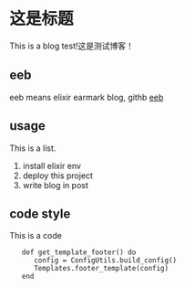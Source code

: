 # 这是标题
This is a blog test!这是测试博客！

## eeb
eeb means elixir earmark blog, githb [eeb](https://github.com/aborn/eeb)

## usage
This is a list.
1. install elixir env
2. deploy this project
3. write blog in post

## code style
This is a code
```
   def get_template_footer() do
      config = ConfigUtils.build_config()
      Templates.footer_template(config)
   end
```
